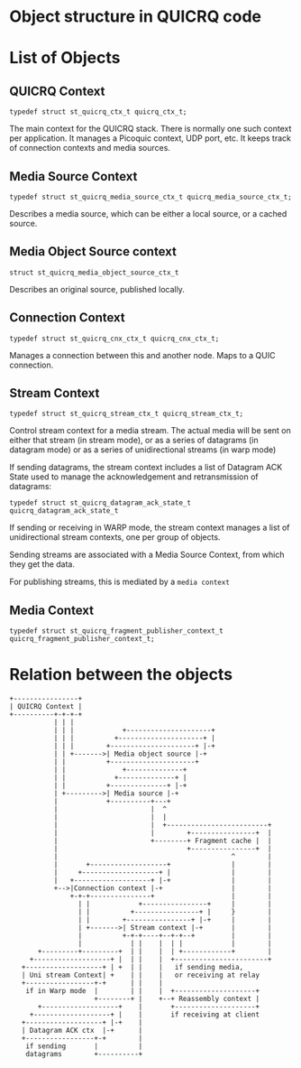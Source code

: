 # Object structure in QUICRQ code

# List of Objects

## QUICRQ Context

`typedef struct st_quicrq_ctx_t quicrq_ctx_t;`

The main context for the QUICRQ stack. There is normally one such context per application.
It manages a Picoquic context, UDP port, etc. It keeps track of connection contexts
and media sources.

## Media Source Context

`typedef struct st_quicrq_media_source_ctx_t quicrq_media_source_ctx_t;`

Describes a media source, which can be either a local source, or a cached source.

## Media Object Source context

`struct st_quicrq_media_object_source_ctx_t`

Describes an original source, published locally.

## Connection Context

`typedef struct st_quicrq_cnx_ctx_t quicrq_cnx_ctx_t;`

Manages a connection between this and another node. Maps to a QUIC connection.

## Stream Context

`typedef struct st_quicrq_stream_ctx_t quicrq_stream_ctx_t;`

Control stream context for a media stream. The actual media will be sent on
either that stream (in stream mode), or as a series of datagrams (in datagram mode)
or as a series of unidirectional streams (in warp mode)

If sending datagrams, the stream context includes a list of Datagram ACK State
used to manage the acknowledgement and retransmission of datagrams:

`typedef struct st_quicrq_datagram_ack_state_t quicrq_datagram_ack_state_t`

If sending or receiving in WARP mode, the stream context manages a list
of unidirectional stream contexts, one per group of objects.

Sending streams are associated with a Media Source Context, from which they get the data.

For publishing streams, this is mediated by a `media context`

## Media Context

`typedef struct st_quicrq_fragment_publisher_context_t quicrq_fragment_publisher_context_t;`

# Relation between the objects

```
+----------------+
| QUICRQ Context |
+----------+-+-+-+
           | | |
           | | |            +---------------------+
           | | |          +---------------------+ |
           | | |        +---------------------+ |-+
           | | +------->| Media object source |-+
           | |          +---------------------+
           | |              +--------------+
           | |            +--------------+ |
           | |          +--------------+ |-+
           | +--------->| Media source |-+
           |            +----------+---+
           |                       |  ^
           |                       |  |
           |                       |  +-------------------------+
           |                       |        +----------------+  |
           |                       +--------+ Fragment cache |  |
           |                                +----------------+  |
           |                                           ^        |
           |       +-------------------+               |        |
           |     +-------------------+ |               |        |
           |   +-------------------+ |-+               |        |
           +-->|Connection context |-+                 |        |
               +-+-+---------------+                   |        |
                 | |            +----------------+     |        |
                 | |          +----------------+ |     }        |
                 | |        +----------------+ |-+     |        |
                 | +------->| Stream context |-+       |        |
                 |          +-+-+----+--+-+--+         |        |
                 |            | |    |  | |            |        |
       +---------+---------+  | |    |  | +------------+        |
     +-------------------+ |  | |    |  +-----------------------+
   +-------------------+ | +  | |    |   if sending media,
   | Uni stream Context| +    | |    |   or receiving at relay
   +-----------------+-+      | |    |
    if in Warp mode  |        | |    |  +--------------------+
                     +--------+ |    +--+ Reassembly context |
       +-------------------+    |       +--------------------+
     +-------------------+ |    |       if receiving at client
   +-------------------+ |-+    |
   | Datagram ACK ctx  |-+      |
   +-----------------+-+        |
    if sending       |          |   
    datagrams        +----------+ 
```                              


